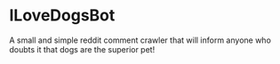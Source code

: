 # ILoveDogsBot
A small and simple reddit comment crawler that will inform anyone who doubts it that dogs are the superior pet!
